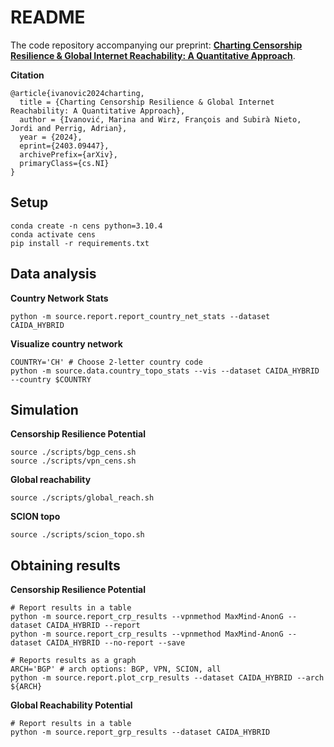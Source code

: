 # README

The code repository accompanying our preprint: [**Charting Censorship Resilience & Global Internet Reachability: A Quantitative Approach**](https://arxiv.org/abs/2403.09447).

**Citation**

```
@article{ivanovic2024charting,
  title = {Charting Censorship Resilience & Global Internet Reachability: A Quantitative Approach},
  author = {Ivanović, Marina and Wirz, François and Subirà Nieto, Jordi and Perrig, Adrian},
  year = {2024},
  eprint={2403.09447},
  archivePrefix={arXiv},
  primaryClass={cs.NI}
}
```

## Setup

```shell
conda create -n cens python=3.10.4
conda activate cens
pip install -r requirements.txt
```

## Data analysis

**Country Network Stats**

```shell
python -m source.report.report_country_net_stats --dataset CAIDA_HYBRID
```

**Visualize country network**

```shell
COUNTRY='CH' # Choose 2-letter country code
python -m source.data.country_topo_stats --vis --dataset CAIDA_HYBRID --country $COUNTRY
```

## Simulation

**Censorship Resilience Potential**

```shell
source ./scripts/bgp_cens.sh
source ./scripts/vpn_cens.sh
```

**Global reachability**

```shell
source ./scripts/global_reach.sh
```

**SCION topo**

```shell
source ./scripts/scion_topo.sh
```

## Obtaining results

**Censorship Resilience Potential** 

```shell
# Report results in a table
python -m source.report_crp_results --vpnmethod MaxMind-AnonG --dataset CAIDA_HYBRID --report
python -m source.report_crp_results --vpnmethod MaxMind-AnonG --dataset CAIDA_HYBRID --no-report --save

# Reports results as a graph
ARCH='BGP' # arch options: BGP, VPN, SCION, all
python -m source.report.plot_crp_results --dataset CAIDA_HYBRID --arch ${ARCH}
```

**Global Reachability Potential**

```shell
# Report results in a table
python -m source.report_grp_results --dataset CAIDA_HYBRID
```
